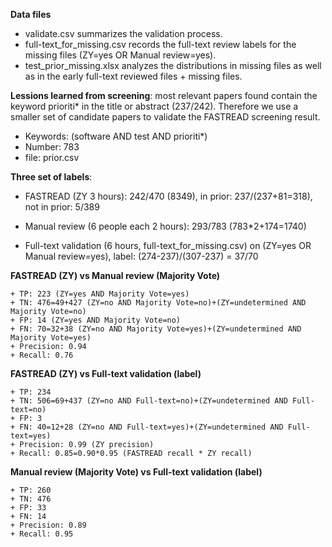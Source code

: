 **Data files**
 - validate.csv summarizes the validation process.
 - full-text_for_missing.csv records the full-text review labels for the missing files (ZY=yes OR Manual review=yes).
 - test_prior_missing.xlsx analyzes the distributions in missing files as well as in the early full-text reviewed files + missing files.

**Lessions learned from screening**: most relevant papers found contain the keyword prioriti* in the title or abstract (237/242). Therefore we use a smaller set of candidate papers to validate the FASTREAD screening result.
  + Keywords: (software AND test AND prioriti*)
  + Number: 783
  + file: prior.csv

**Three set of labels**:

 - FASTREAD (ZY 3 hours): 242/470 (8349), in prior: 237/(237+81=318), not in prior: 5/389

 - Manual review (6 people each 2 hours): 293/783 (783*2+174=1740)

 - Full-text validation (6 hours, full-text_for_missing.csv) on (ZY=yes OR Manual review=yes), label: (274-237)/(307-237) = 37/70

**FASTREAD (ZY) vs Manual review (Majority Vote)**

	+ TP: 223 (ZY=yes AND Majority Vote=yes)
	+ TN: 476=49+427 (ZY=no AND Majority Vote=no)+(ZY=undetermined AND Majority Vote=no)
	+ FP: 14 (ZY=yes AND Majority Vote=no)
	+ FN: 70=32+38 (ZY=no AND Majority Vote=yes)+(ZY=undetermined AND Majority Vote=yes)
	+ Precision: 0.94
	+ Recall: 0.76

**FASTREAD (ZY) vs Full-text validation (label)**

	+ TP: 234
	+ TN: 506=69+437 (ZY=no AND Full-text=no)+(ZY=undetermined AND Full-text=no)
	+ FP: 3
	+ FN: 40=12+28 (ZY=no AND Full-text=yes)+(ZY=undetermined AND Full-text=yes)
	+ Precision: 0.99 (ZY precision)
	+ Recall: 0.85=0.90*0.95 (FASTREAD recall * ZY recall)

**Manual review (Majority Vote) vs Full-text validation (label)**

	+ TP: 260
	+ TN: 476
	+ FP: 33
	+ FN: 14
	+ Precision: 0.89
	+ Recall: 0.95





